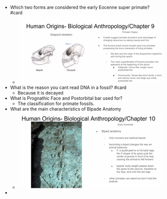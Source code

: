 - Which two forms are considered the early Eocenne super primate? #card
	- ![image.png](../assets/image_1713356761848_0.png)
- What is the reason you cant read DNA in a fossil? #card
	- Because it is decayed
- What is Prognathic Face and Postorbital bar used for?
	- The classification for primate fossils.
- What are the main characteristics of Bipade Anatomy
	- ![image.png](../assets/image_1713359098483_0.png)
-